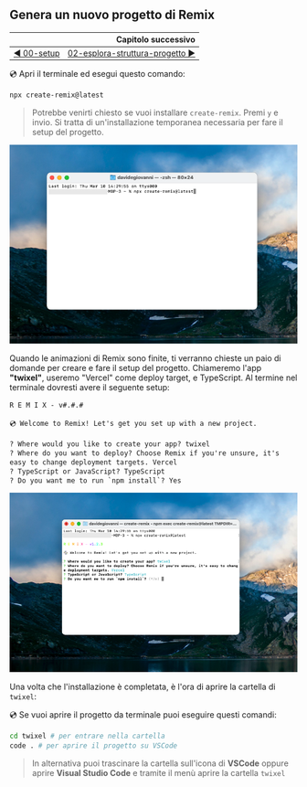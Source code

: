 ## Genera un nuovo progetto di Remix

|                                            | Capitolo successivo                                                                    |
| :----------------------------------------- | -------------------------------------------------------------------------------------: |
| [◀︎ 00-setup](../00-setup) | [02-esplora-struttura-progetto ▶︎](../02-esplora-struttura-progetto) |


💿 Apri il terminale ed esegui questo comando:

```sh
npx create-remix@latest
```

> Potrebbe venirti chiesto se vuoi installare `create-remix`. Premi `y` e invio. Si tratta di un'installazione temporanea necessaria per fare il setup del progetto.

![Genera un nuovo progetto di Remix](../assets/01/remix-create.png)

Quando le animazioni di Remix sono finite, ti verranno chieste un paio di domande per creare e fare il setup del progetto. Chiameremo l'app **"twixel"**, useremo "Vercel" come deploy target, e TypeScript. Al termine nel terminale dovresti avere il seguente setup:

```
R E M I X - v#.#.#

💿 Welcome to Remix! Let's get you set up with a new project.

? Where would you like to create your app? twixel
? Where do you want to deploy? Choose Remix if you're unsure, it's easy to change deployment targets. Vercel
? TypeScript or JavaScript? TypeScript
? Do you want me to run `npm install`? Yes
```

![Genera un nuovo progetto di Remix](../assets/01/remix-setup.png)

Una volta che l'installazione è completata, è l'ora di aprire la cartella di `twixel`:

💿 Se vuoi aprire il progetto da terminale puoi eseguire questi comandi: 

```sh
cd twixel # per entrare nella cartella
code . # per aprire il progetto su VSCode

```

> In alternativa puoi trascinare la cartella sull'icona di **VSCode** oppure aprire **Visual Studio Code** e tramite il menù aprire la cartella `twixel`